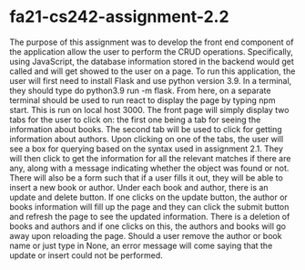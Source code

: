 # fa21-cs242-assignment-2.2

The purpose of this assignment was to develop the front end component of the application allow the user to perform the 
CRUD operations. Specifically, using JavaScript, the database information stored in the backend would get called and will get showed to the user on a page.
To run this application, the user will first need to install Flask and use python version 3.9. In a terminal, they should type
do python3.9 run -m flask. From here, on a separate terminal should be used to run react to display the page by typing
npm start. This is run on local host 3000. The front page will simply display two tabs for the user to click on: the first one being a tab for seeing the information about books.
The second tab will be used to click for getting information about authors. Upon clicking on one of the tabs, the user 
will see a box for querying based on the syntax used in assignment 2.1. They will then click to get the information 
for all the relevant matches if there are any, along with a message indicating whether the object was found or not. 
There will also be a form such that if a user fills it out, they will be able to insert a new book or author. Under 
each book and author, there is an update and delete button. If one clicks on the update button, the author or books
information will fill up the page and they can click the submit button and refresh the page to see the updated information.
There is a deletion of books and authors and if one clicks on this, the authors and books will go away upon reloading 
the page. Should a user remove the author or book name or just type in None, an error message will come saying that the
update or insert could not be performed. 